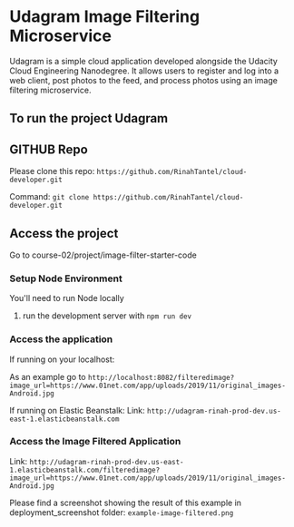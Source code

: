 # Udagram Image Filtering Microservice

Udagram is a simple cloud application developed alongside the Udacity Cloud Engineering Nanodegree. It allows users to register and log into a web client, post photos to the feed, and process photos using an image filtering microservice.

## To run the project Udagram

## GITHUB Repo

Please clone this repo: `https://github.com/RinahTantel/cloud-developer.git`

Command: `git clone https://github.com/RinahTantel/cloud-developer.git`

## Access the project
Go to course-02/project/image-filter-starter-code

### Setup Node Environment

You'll need to run Node locally

1. run the development server with `npm run dev`

### Access the application

If running on your localhost:

As an example go to `http://localhost:8082/filteredimage?image_url=https://www.01net.com/app/uploads/2019/11/original_images-Android.jpg`

If running on Elastic Beanstalk:
Link: `http://udagram-rinah-prod-dev.us-east-1.elasticbeanstalk.com`

### Access the Image Filtered Application

Link: `http://udagram-rinah-prod-dev.us-east-1.elasticbeanstalk.com/filteredimage?image_url=https://www.01net.com/app/uploads/2019/11/original_images-Android.jpg`

Please find a screenshot showing the result of this example in deployment_screenshot folder: `example-image-filtered.png`

